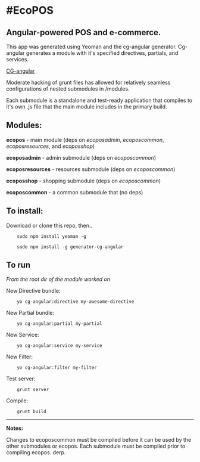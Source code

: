 #EcoPOS
======

## Angular-powered POS and e-commerce.

This app was generated using Yeoman and the cg-angular generator.
Cg-angular generates a module with it's specified directives, partials, and services.

[CG-angular](https://github.com/cgross/generator-cg-angular‎)

Moderate hacking of grunt files has allowed for relatively seamless configurations of nested submodules in /modules.

Each submodule is a standalone and test-ready application that compiles to it's own .js file that the main module includes in the primary build.

## Modules:

**ecopos** - main module (deps on *ecoposadmin*, *ecoposcommon*, *ecoposresources*, and *ecoposshop*)

**ecoposadmin** - admin submodule (deps on *ecoposcommon*)

**ecoposresources** - resources submodule (deps on *ecoposcommon*)

**ecoposshop** - shopping submodule (deps on *ecoposcommon*)

**ecoposcommon** - a common submodule that (no deps)

## To install:

Download or clone this repo, then..

        sudo npm install yeoman -g

        sudo npm install -g generator-cg-angular


## To run

*From the root dir of the module worked on*

New Directive bundle:

        yo cg-angular:directive my-awesome-directive

New Partial bundle:

        yo cg-angular:partial my-partial

New Service:

        yo cg-angular:service my-service

New Filter:

        yo cg-angular:filter my-filter


Test server:

        grunt server

Compile:

        grunt build


* * *
**Notes:**

Changes to ecoposcommon must be compiled before it can be used by the other submodules or ecopos. Each submodule must be compiled prior to compiling ecopos. derp.
